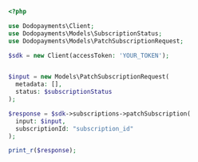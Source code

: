 ```php
<?php

use Dodopayments\Client;
use Dodopayments\Models\SubscriptionStatus;
use Dodopayments\Models\PatchSubscriptionRequest;

$sdk = new Client(accessToken: 'YOUR_TOKEN');


$input = new Models\PatchSubscriptionRequest(
  metadata: [],
  status: $subscriptionStatus
);

$response = $sdk->subscriptions->patchSubscription(
  input: $input,
  subscriptionId: "subscription_id"
);

print_r($response);

```


<!-- This file was generated by liblab | https://liblab.com/ -->